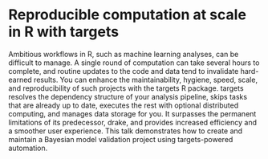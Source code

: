 # Reproducible computation at scale in R with targets

Ambitious workflows in R, such as machine learning analyses, can be difficult to manage. A single round of computation can take several hours to complete, and routine updates to the code and data tend to invalidate hard-earned results. You can enhance the maintainability, hygiene, speed, scale, and reproducibility of such projects with the targets R package. targets resolves the dependency structure of your analysis pipeline, skips tasks that are already up to date, executes the rest with optional distributed computing, and manages data storage for you. It surpasses the permanent limitations of its predecessor, drake, and provides increased efficiency and a smoother user experience. This talk demonstrates how to create and maintain a Bayesian model validation project using targets-powered automation.
